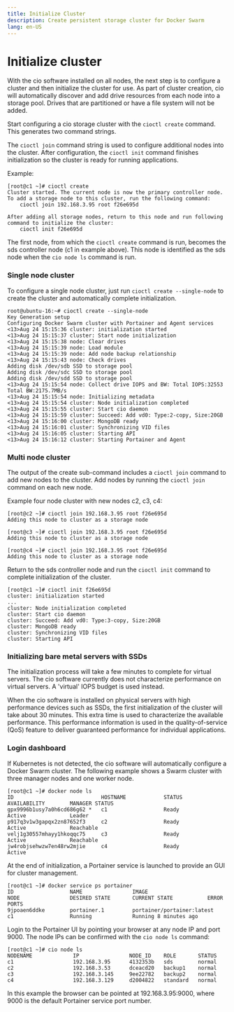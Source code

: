 ```yaml
---
title: Initialize Cluster
description: Create persistent storage cluster for Docker Swarm 
lang: en-US
---
```


# Initialize cluster

With the cio software installed on all nodes, the next step is to configure a cluster and then initialize the cluster for use. As part of cluster creation, cio will automatically discover and add drive resources from each node into a storage pool. Drives that are partitioned or have a file system will not be added.

Start configuring a cio storage cluster with the `cioctl create` command. This generates two command strings.

The `cioctl join` command string is used to configure additional nodes into the cluster. After configuration, the `cioctl init` command finishes initialization so the cluster is ready for running applications.

Example:
```
[root@c1 ~]# cioctl create
Cluster started. The current node is now the primary controller node. To add a storage node to this cluster, run the following command:
    cioctl join 192.168.3.95 root f26e695d

After adding all storage nodes, return to this node and run following command to initialize the cluster:
    cioctl init f26e695d
```
The first node, from which the `cioctl create` command is run, becomes the sds controller node (c1 in example above). This node is identified as the sds node when the `cio node ls` command is run.

<h3>Single node cluster</h3>

To configure a single node cluster, just run `cioctl create --single-node` to create the cluster and automatically complete initialization.
```
root@ubuntu-16:~# cioctl create --single-node
Key Generation setup
Configuring Docker Swarm cluster with Portainer and Agent services
<13>Aug 24 15:15:36 cluster: initialization started
<13>Aug 24 15:15:37 cluster: Start node initialization
<13>Aug 24 15:15:38 node: Clear drives
<13>Aug 24 15:15:39 node: Load module
<13>Aug 24 15:15:39 node: Add node backup relationship
<13>Aug 24 15:15:43 node: Check drives
Adding disk /dev/sdb SSD to storage pool
Adding disk /dev/sdc SSD to storage pool
Adding disk /dev/sdd SSD to storage pool
<13>Aug 24 15:15:54 node: Collect drive IOPS and BW: Total IOPS:32553  Total BW:2175.7MB/s
<13>Aug 24 15:15:54 node: Initializing metadata
<13>Aug 24 15:15:54 cluster: Node initialization completed
<13>Aug 24 15:15:55 cluster: Start cio daemon
<13>Aug 24 15:15:59 cluster: Succeed: Add vd0: Type:2-copy, Size:20GB
<13>Aug 24 15:16:00 cluster: MongoDB ready
<13>Aug 24 15:16:01 cluster: Synchronizing VID files
<13>Aug 24 15:16:05 cluster: Starting API
<13>Aug 24 15:16:12 cluster: Starting Portainer and Agent
```

<h3>Multi node cluster</h3>

The output of the create sub-command includes a `cioctl join` command to add new nodes to the cluster. Add nodes by running the `cioctl join` command on each new node.

Example four node cluster with new nodes c2, c3, c4:
```
[root@c2 ~]# cioctl join 192.168.3.95 root f26e695d
Adding this node to cluster as a storage node

[root@c3 ~]# cioctl join 192.168.3.95 root f26e695d
Adding this node to cluster as a storage node

[root@c4 ~]# cioctl join 192.168.3.95 root f26e695d
Adding this node to cluster as a storage node
```
Return to the sds controller node and run the `cioctl init` command to complete initialization of the cluster.
```
[root@c1 ~]# cioctl init f26e695d
cluster: initialization started
...
cluster: Node initialization completed
cluster: Start cio daemon
cluster: Succeed: Add vd0: Type:3-copy, Size:20GB
cluster: MongoDB ready
cluster: Synchronizing VID files
cluster: Starting API
```

<h3>Initializing bare metal servers with SSDs</h3>

The initialization process will take a few minutes to complete for virtual servers. The cio software currently does not characterize performance on virtual servers. A 'virtual' IOPS budget is used instead.

When the cio software is installed on physical servers with high performance devices such as SSDs, the first initialization of the cluster will take about 30 minutes. This extra time is used to characterize the available performance. This performance information is used in the quality-of-service (QoS) feature to deliver guaranteed performance for individual applications.

<h3>Login dashboard</h3>

If Kubernetes is not detected, the cio software will automatically configure a Docker Swarm cluster. The following example shows a Swarm cluster with three manager nodes and one worker node.
```
[root@c1 ~]# docker node ls
ID                            HOSTNAME            STATUS              AVAILABILITY        MANAGER STATUS
gpx9996b1usy7a0h6cd686g62 *   c1                  Ready               Active              Leader
p917q3v1w3gapqx2zn87652f3     c2                  Ready               Active              Reachable
velj1g30557mhayy1hkoqqc75     c3                  Ready               Active              Reachable
jw4robjsehwzw7en48rw2mjie     c4                  Ready               Active
```
At the end of initialization, a Portainer service is launched to provide an GUI for cluster management.
```
[root@c1 ~]# docker service ps portainer
ID                  NAME                IMAGE                        NODE                DESIRED STATE       CURRENT STATE           ERROR               PORTS
9jpoaen6ddke        portainer.1         portainer/portainer:latest   c1                  Running             Running 8 minutes ago
```
Login to the Portainer UI by pointing your browser at any node IP and port 9000. The node IPs can be confirmed with the `cio node ls` command:
```
[root@c1 ~]# cio node ls
NODENAME             IP                NODE_ID    ROLE       STATUS
c1                   192.168.3.95      4132353b   sds        normal
c2                   192.168.3.53      dceacd20   backup1    normal
c3                   192.168.3.145     9ee22782   backup2    normal
c4                   192.168.3.129     d2004822   standard   normal
```
In this example the browser can be pointed at 192.168.3.95:9000, where 9000 is the default Portainer service port number.
